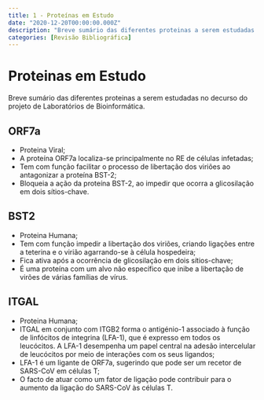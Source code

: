 ```yaml
---
title: 1 - Proteínas em Estudo
date: "2020-12-20T00:00:00.000Z"
description: "Breve sumário das diferentes proteinas a serem estudadas no decurso do projeto de Laboratórios de Bioinformática."
categories: [Revisão Bibliográfica]
---
```


# Proteinas em Estudo

Breve sumário das diferentes proteinas a serem estudadas no decurso do projeto de Laboratórios de Bioinformática.

## ORF7a
- Proteina Viral;
- A proteína ORF7a localiza-se principalmente no RE de células infetadas;
- Tem com função facilitar o processo de libertação dos viriões ao antagonizar a proteína BST-2;
- Bloqueia a ação da proteína BST-2, ao impedir que ocorra a glicosilação em dois sítios-chave.

## BST2
- Proteina Humana;
- Tem com função impedir a libertação dos viriões, criando ligações entre a teterina e o virião agarrando-se à célula hospedeira;
- Fica ativa após a ocorrência de glicosilação em dois sítios-chave;  
- É uma proteína com um alvo não específico que inibe a libertação de virões de várias famílias de vírus.

## ITGAL
- Proteina Humana;
- ITGAL em conjunto com ITGB2 forma o antigénio-1 associado à função de linfócitos de integrina (LFA-1), que é expresso em todos os leucócitos. A LFA-1 desempenha um papel central na adesão intercelular de leucócitos por meio de interações com os seus ligandos;
- LFA-1 é um ligante de ORF7a, sugerindo que pode ser um recetor de SARS-CoV em células T; 
- O facto de atuar como um fator de ligação pode contribuir para o aumento da ligação do SARS-CoV às células T.
